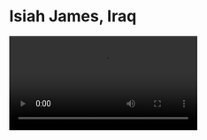 # Isiah James, Iraq

<video width="340"  controls>
    <source src="https://drive.google.com/uc?export=view&id=1JZylKrs0fauOpkVecl9nlFlx_1KUWG1n" type='video/mp4'>
</video>

